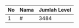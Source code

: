 | No | Nama            | Jumlah Level |
|----|-----------------|--------------|
| 1  | #    |    3484        |
